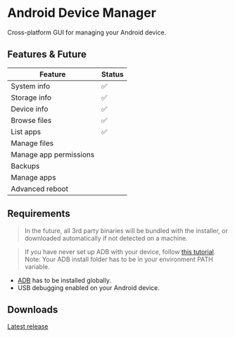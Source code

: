 # Android Device Manager

Cross-platform GUI for managing your Android device.

## Features & Future 

| Feature                | Status |
|------------------------|--------|
| System info            | ✅      |
| Storage info           | ✅      |
| Device info            | ✅      |
| Browse files           | ✅      |
| List apps              | ✅      |
| Manage files           |        |
| Manage app permissions |        |
| Backups                |        |
| Manage apps            |        |
| Advanced reboot        |        |



## Requirements

> In the future, all 3rd party binaries will be bundled with the installer, or downloaded automatically if not detected on a machine.

  > If you have never set up ADB with your device, follow [this tutorial](https://www.xda-developers.com/install-adb-windows-macos-linux/).
  > Note: Your ADB install folder has to be in your environment PATH variable.

  * [ADB](https://developer.android.com/studio/releases/platform-tools) has to be installed globally.
  * USB debugging enabled on your Android device. 

## Downloads

[Latest release](https://github.com/Frioo/android-device-manager/releases/latest)